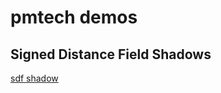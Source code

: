 # pmtech demos

## Signed Distance Field Shadows

[sdf shadow](https://polymonster.github.io/assets/gifs/sdf-shadow.gif)




